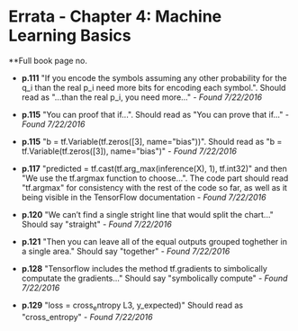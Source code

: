 # Errata - Chapter 4: Machine Learning Basics

**Full book page no.

* **p.111** "If you encode the symbols assuming any other probability for the q_i than the real p_i need more bits for encoding each symbol.". Should read as "...than the real p_i, you need more..." - _Found 7/22/2016_

* **p.115** "You can proof that if...". Should read as "You can prove that if..." - _Found 7/22/2016_

* **p.115** "b = tf.Variable(tf.zeros([3], name="bias"))". Should read as "b = tf.Variable(tf.zeros([3]), name="bias")" - _Found 7/22/2016_

* **p.117** "predicted = tf.cast(tf.arg_max(inference(X), 1), tf.int32)" and then "We use the tf.argmax function to choose...". The code part should read "tf.argmax" for consistency with the rest of the code so far, as well as it being visible in the TensorFlow documentation - _Found 7/22/2016_

* **p.120** "We can’t find a single stright line that would split the chart..." Should say "straight" - _Found 7/22/2016_

* **p.121** "Then you can leave all of the equal outputs grouped toghether in a single area." Should say "together" - _Found 7/22/2016_

* **p.128** "Tensorflow includes the method tf.gradients to simbolically computate the gradients..." Should say "symbolically compute" - _Found 7/22/2016_

* **p.129** "loss = cross<sub>e</sub>ntropy L3, y_expected)" Should read as "cross_entropy" - _Found 7/22/2016_
